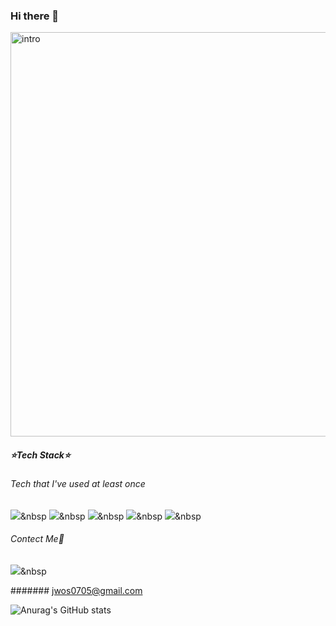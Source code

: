 ### Hi there 👋

<img width="647" alt="intro" src="https://user-images.githubusercontent.com/112843229/227870678-12067076-414a-4357-a028-163e03644e81.png">

##### ⭐️Tech Stack⭐️
###### Tech that I've used at least once
<img src="https://img.shields.io/badge/Python-3766AB?style=flat-square&logo=Python&logoColor=white"/></a>&nbsp 
<img src="https://img.shields.io/badge/C-#A8B9CC?style=flat-square&logo=C&logoColor=blue"/></a>&nbsp 
<img src="https://img.shields.io/badge/Django-#092E20style=flat-square&logo=Python&logoColor=white"/></a>&nbsp 
<img src="https://img.shields.io/badge/elasticsearch-Elasticsearchstyle=flat-square&logo=Python&logoColor=white"/></a>&nbsp 
<img src="https://img.shields.io/badge/AWS Lambda-#FF9900style=flat-square&logo=Python&logoColor=white"/></a>&nbsp 

###### Contect Me🙏
<a href="https://www.instagram.com/jwoos99"><img src="https://img.shields.io/badge/blueviolet?style=flat-square&logo=#E4405F&logoColor=white&link=[내링크](https://www.instagram.com/jwoos99)"/></a>&nbsp

####### jwos0705@gmail.com 

![Anurag's GitHub stats](https://github-readme-stats.vercel.app/api?username=actorjung&show_icons=true&theme=radical)


<!--
**actorjung/actorjung** is a ✨ _special_ ✨ repository because its `README.md` (this file) appears on your GitHub profile.

Here are some ideas to get you started:

- 🔭 I’m currently working on ...
- 🌱 I’m currently learning ...
- 👯 I’m looking to collaborate on ...
- 🤔 I’m looking for help with ...
- 💬 Ask me about ...
- 📫 How to reach me:...
- 😄 Pronouns: ...
- ⚡ Fun fact: ...
-->
